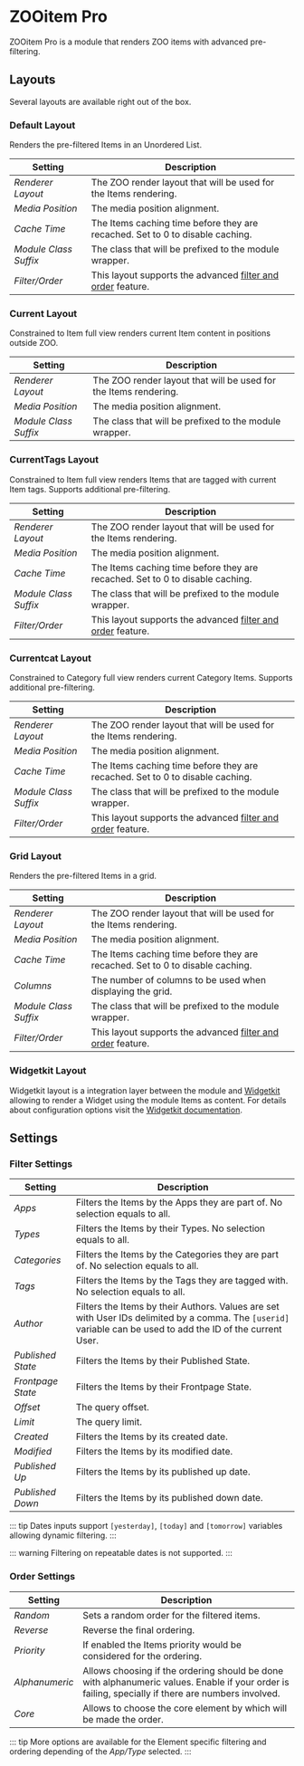 # ZOOitem Pro

ZOOitem Pro is a module that renders ZOO items with advanced pre-filtering.

## Layouts

Several layouts are available right out of the box.

### Default Layout

Renders the pre-filtered Items in an Unordered List.

| Setting               | Description                                                                   |
| --------------------- | ----------------------------------------------------------------------------- |
| _Renderer Layout_     | The ZOO render layout that will be used for the Items rendering.              |
| _Media Position_      | The media position alignment.                                                 |
| _Cache Time_          | The Items caching time before they are recached. Set to 0 to disable caching. |
| _Module Class Suffix_ | The class that will be prefixed to the module wrapper.                        |
| _Filter/Order_        | This layout supports the advanced [filter and order](#settings) feature.      |

### Current Layout

Constrained to Item full view renders current Item content in positions outside ZOO.

| Setting               | Description                                                      |
| --------------------- | ---------------------------------------------------------------- |
| _Renderer Layout_     | The ZOO render layout that will be used for the Items rendering. |
| _Media Position_      | The media position alignment.                                    |
| _Module Class Suffix_ | The class that will be prefixed to the module wrapper.           |

### CurrentTags Layout

Constrained to Item full view renders Items that are tagged with current Item tags. Supports additional pre-filtering.

| Setting               | Description                                                                   |
| --------------------- | ----------------------------------------------------------------------------- |
| _Renderer Layout_     | The ZOO render layout that will be used for the Items rendering.              |
| _Media Position_      | The media position alignment.                                                 |
| _Cache Time_          | The Items caching time before they are recached. Set to 0 to disable caching. |
| _Module Class Suffix_ | The class that will be prefixed to the module wrapper.                        |
| _Filter/Order_        | This layout supports the advanced [filter and order](#settings) feature.      |

### Currentcat Layout

Constrained to Category full view renders current Category Items. Supports additional pre-filtering.

| Setting               | Description                                                                   |
| --------------------- | ----------------------------------------------------------------------------- |
| _Renderer Layout_     | The ZOO render layout that will be used for the Items rendering.              |
| _Media Position_      | The media position alignment.                                                 |
| _Cache Time_          | The Items caching time before they are recached. Set to 0 to disable caching. |
| _Module Class Suffix_ | The class that will be prefixed to the module wrapper.                        |
| _Filter/Order_        | This layout supports the advanced [filter and order](#settings) feature.      |

### Grid Layout

Renders the pre-filtered Items in a grid.

| Setting               | Description                                                                   |
| --------------------- | ----------------------------------------------------------------------------- |
| _Renderer Layout_     | The ZOO render layout that will be used for the Items rendering.              |
| _Media Position_      | The media position alignment.                                                 |
| _Cache Time_          | The Items caching time before they are recached. Set to 0 to disable caching. |
| _Columns_             | The number of columns to be used when displaying the grid.                    |
| _Module Class Suffix_ | The class that will be prefixed to the module wrapper.                        |
| _Filter/Order_        | This layout supports the advanced [filter and order](#settings) feature.      |

### Widgetkit Layout

Widgetkit layout is a integration layer between the module and [Widgetkit](http://yootheme.com/widgetkit) allowing to render a Widget using the module Items as content. For details about configuration options visit the [Widgetkit documentation](http://yootheme.com/support/widgetkit/).

## Settings

### Filter Settings

| Setting           | Description                                                                                                                                                   |
| ----------------- | ------------------------------------------------------------------------------------------------------------------------------------------------------------- |
| _Apps_            | Filters the Items by the Apps they are part of. No selection equals to all.                                                                                   |
| _Types_           | Filters the Items by their Types. No selection equals to all.                                                                                                 |
| _Categories_      | Filters the Items by the Categories they are part of. No selection equals to all.                                                                             |
| _Tags_            | Filters the Items by the Tags they are tagged with. No selection equals to all.                                                                               |
| _Author_          | Filters the Items by their Authors. Values are set with User IDs delimited by a comma. The `[userid]` variable can be used to add the ID of the current User. |
| _Published State_ | Filters the Items by their Published State.                                                                                                                   |
| _Frontpage State_ | Filters the Items by their Frontpage State.                                                                                                                   |
| _Offset_          | The query offset.                                                                                                                                             |
| _Limit_           | The query limit.                                                                                                                                              |
| _Created_         | Filters the Items by its created date.                                                                                                                        |
| _Modified_        | Filters the Items by its modified date.                                                                                                                       |
| _Published Up_    | Filters the Items by its published up date.                                                                                                                   |
| _Published Down_  | Filters the Items by its published down date.                                                                                                                 |

::: tip
Dates inputs support `[yesterday]`, `[today]` and `[tomorrow]` variables allowing dynamic filtering.
:::

::: warning
Filtering on repeatable dates is not supported.
:::

### Order Settings

| Setting        | Description                                                                                                                                        |
| -------------- | -------------------------------------------------------------------------------------------------------------------------------------------------- |
| _Random_       | Sets a random order for the filtered items.                                                                                                        |
| _Reverse_      | Reverse the final ordering.                                                                                                                        |
| _Priority_     | If enabled the Items priority would be considered for the ordering.                                                                                |
| _Alphanumeric_ | Allows choosing if the ordering should be done with alphanumeric values. Enable if your order is failing, specially if there are numbers involved. |
| _Core_         | Allows to choose the core element by which will be made the order.                                                                                 |

::: tip
More options are available for the Element specific filtering and ordering depending of the _App/Type_ selected.
:::
